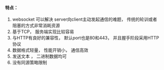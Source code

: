#### 特点：
1. websocket 可以解决  server向client主动发起通信的难题， 传统的轮训或者阻塞的方式非常消耗资源
2. 基于TCP， 服务端实现比较容易
3. 与HTTP有良好的兼容性， 默认port也是80和443， 并且握手阶段采用HTTP协议
4. 数据格式轻量， 性能开销小， 通信高效
5. 发送文本 ， 二进制数据均可
6. 没有同源策略限制